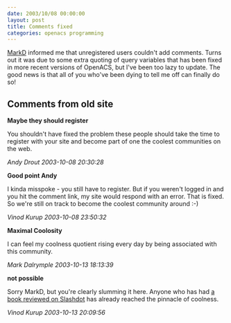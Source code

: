 ```yaml
---
date: 2003/10/08 00:00:00
layout: post
title: Comments fixed
categories: openacs programming
---
```


[MarkD](http://badgertronics.com/blog) informed me that unregistered users couldn't add comments. Turns out it was due to some extra quoting of query variables that has been fixed in more recent versions of OpenACS, but I've been too lazy to update. The good news is that all of you who've been dying to tell me off can finally do so!

<div id="comment-box">
<h2>Comments from old site</h2>

<div class="one-comment">
<p><b>Maybe they should register</b></p>
<p>
You shouldn't have fixed the problem these people should take the time
to register with your site and become part of one the coolest
communities on the web.

</p>
<address class="signature">
<span class="author">Andy Drout</span>
<span class="date">2003-10-08 20:30:28</span>
</address>
</div>

<div class="my-comment">
<p><b>Good point Andy</b></p>
<p>
I kinda misspoke - you still have to register. But if you weren't
logged in and you hit the comment link, my site would respond with an
error. That is fixed. So we're still on track to become the coolest
community around :-)
</p>
<address class="signature">
<span class="author">Vinod Kurup</span>
<span class="date">2003-10-08 23:50:32</span>
</address>
</div>

<div class="one-comment">
<p><b>Maximal Coolosity</b></p>
<p>
I can feel my coolness quotient rising every day by being associated
with this community.
</p>
<address class="signature">
<span class="author">Mark Dalrymple</span>
<span class="date">2003-10-13 18:13:39</span>
</address>
</div>

<div class="my-comment">
<p><b>not possible</b></p>
<p>
Sorry MarkD, but you're clearly slumming it here. Anyone who has had
<a href="http://books.slashdot.org/article.pl?sid=03/07/01/1636204">a
book reviewed on Slashdot</a> has already reached the pinnacle of
coolness.
</p>
<address class="signature">
<span class="author">Vinod Kurup</span>
<span class="date">2003-10-13 20:09:56</span>
</address>
</div>

</div>

